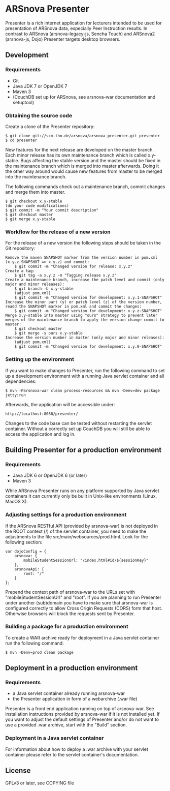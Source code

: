 # ARSnova Presenter

Presenter is a rich internet application for lecturers intended to be used for presentation of ARSnova data, especially Peer Instruction results. In contrast to ARSnova (arsnova-legacy-js, Sencha Touch) and ARSnova2 (arsnova-js, Dojo) Presenter targets desktop browsers.

## Development

### Requirements

* Git
* Java JDK 7 or OpenJDK 7
* Maven 3
* (CouchDB set up for ARSnova, see arsnova-war documentation and setuptool)

### Obtaining the source code

Create a clone of the Presenter repository:

	$ git clone git://scm.thm.de/arsnova/arsnova-presenter.git presenter
	$ cd presenter
	
New features for the next release are developed on the master branch. Each minor release has its own maintenance branch which is called x.y-stable. Bugs affecting the stable version and the master should be fixed in the maintenance branch which is merged into master afterwards. Doing it the other way around would cause new features from master to be merged into the maintenance branch.

The following commands check out a maintenance branch, commit changes and merge them into master.

	$ git checkout x.y-stable
	(do your code modifications)
	$ git commit -m "Your commit description"
	$ git checkout master
	$ git merge x.y-stable

### Workflow for the release of a new version

For the release of a new version the following steps should be taken in the Git repository:

	Remove the maven SNAPSHOT marker from the version number in pom.xml (x.y.z-SNAPSHOT => x.y.z) and commit:
		$ git commit -m "Changed version for release: x.y.z"
	Create a tag:
		$ git tag -a x.y.z -m "Tagging release x.y.z"
	Create a maintenance branch, increase the patch level and commit (only major and minor releases):
		$ git branch -b x.y-stable
		(adjust pom.xml)
		$ git commit -m "Changed version for development: x.y.1-SNAPSHOT"
	Increase the minor part (y) or patch level (z) of the version number, readd the SNAPSHOT marker in pom.xml and commit the changes:
		$ git commit -m "Changed version for development: x.y.z-SNAPSHOT"
	Merge x.y-stable into master using "ours" strategy to prevent later merges of the maintenance branch to apply the version change commit to master:
		$ git checkout master
		$ git merge -s ours x.y-stable
	Increase the version number in master (only major and minor releases):
		(adjust pom.xml)
		$ git commit -m "Changed version for development: x.y.0-SNAPSHOT"

### Setting up the environment

If you want to make changes to Presenter, run the following command to set up a development environment with a running Java servlet container and all dependencies:

	$ mvn -Parsnova-war clean process-resources && mvn -Denv=dev package jetty:run

Afterwards, the application will be accessible under:

	http://localhost:8080/presenter/

Changes to the code base can be tested without restarting the servlet container. Without a correctly set up CouchDB you will still be able to access the application and log in.

## Building Presenter for a production environment

### Requirements

* Java JDK 6 or OpenJDK 6 (or later)
* Maven 3

While ARSnova Presenter runs on any platform supported by Java servlet containers it can currently only be built in Unix-like environments (Linux, MacOS X).

### Adjusting settings for a production environment

If the ARSnova RESTful API (provided by arsnova-war) is not deployed in the ROOT context (/) of the servlet container, you need to make the adjustments to the file src/main/websources/prod.html. Look for the following section:

	var dojoConfig = {
		arsnova: {
			mobileStudentSessionUrl: "/index.html#id/${sessionKey}"
		},
		arsnovaApi: {
			root: "/"
		}
	};

Prepend the context path of arsnova-war to the URLs set with "mobileStudentSessionUrl" and "root". If you are planning to run Presenter under another (sub)domain you have to make sure that arsnova-war is configured correctly to allow Cross Origin Requests (CORS) form that host. Otherwise browsers will block the requests sent by Presenter.

### Building a package for a production environment

To create a WAR archive ready for deployment in a Java servlet container run the following command:

	$ mvn -Denv=prod clean package

## Deployment in a production environment

### Requirements

* a Java servlet container already running arsnova-war
* the Presenter application in form of a webarchive (.war file)

Presenter is a front end application running on top of arsnova-war. See installation instructions provided by arsnova-war if it is not installed yet. If you want to adjust the default settings of Presenter and/or do not want to use a provided .war archive, start with the "Build" section.

### Deployment in a Java servlet container

For information about how to deploy a .war archive with your servlet container please refer to the servlet container's documentation.

## License

GPLv3 or later, see COPYING file
